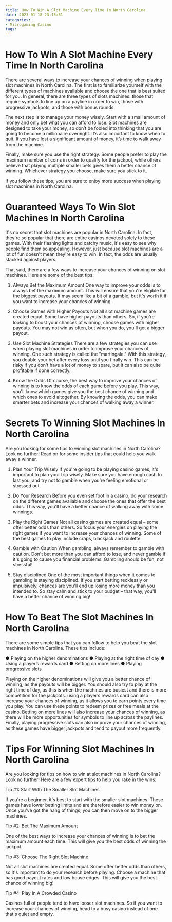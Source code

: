 ```yaml
---
title: How To Win A Slot Machine Every Time In North Carolina 
date: 2023-01-18 23:15:31
categories:
- Microgaming Casino
tags:
---
```



#  How To Win A Slot Machine Every Time In North Carolina 

There are several ways to increase your chances of winning when playing slot machines in North Carolina. The first is to familiarize yourself with the different types of machines available and choose the one that is best suited for you. In general, there are three types of slots machines: those that require symbols to line up on a payline in order to win, those with progressive jackpots, and those with bonus rounds.

The next step is to manage your money wisely. Start with a small amount of money and only bet what you can afford to lose. Slot machines are designed to take your money, so don’t be fooled into thinking that you are going to become a millionaire overnight. It’s also important to know when to quit. If you have lost a significant amount of money, it’s time to walk away from the machine.

Finally, make sure you use the right strategy. Some people prefer to play the maximum number of coins in order to qualify for the jackpot, while others believe that playing multiple smaller bets gives them a better chance of winning. Whichever strategy you choose, make sure you stick to it.

If you follow these tips, you are sure to enjoy more success when playing slot machines in North Carolina.

#  Guaranteed Ways To Win Slot Machines In North Carolina 

It's no secret that slot machines are popular in North Carolina. In fact, they're so popular that there are entire casinos devoted solely to these games. With their flashing lights and catchy music, it's easy to see why people find them so appealing. However, just because slot machines are a lot of fun doesn't mean they're easy to win. In fact, the odds are usually stacked against players.

That said, there are a few ways to increase your chances of winning on slot machines. Here are some of the best tips:

1) Always Bet the Maximum Amount
One way to improve your odds is to always bet the maximum amount. This will ensure that you're eligible for the biggest payouts. It may seem like a bit of a gamble, but it's worth it if you want to increase your chances of winning.

2) Choose Games with Higher Payouts
Not all slot machine games are created equal. Some have higher payouts than others. So, if you're looking to boost your chances of winning, choose games with higher payouts. You may not win as often, but when you do, you'll get a bigger payout.

3) Use Slot Machine Strategies
There are a few strategies you can use when playing slot machines in order to improve your chances of winning. One such strategy is called the "martingale." With this strategy, you double your bet after every loss until you finally win. This can be risky if you don't have a lot of money to spare, but it can also be quite profitable if done correctly.

4) Know the Odds 
Of course, the best way to improve your chances of winning is to know the odds of each game before you play. This way, you'll know which games give you the best chance of winning and which ones to avoid altogether. By knowing the odds, you can make smarter bets and increase your chances of walking away a winner.

#  Secrets To Winning Slot Machines In North Carolina 

Are you looking for some tips to winning slot machines in North Carolina? Look no further! Read on for some insider tips that could help you walk away a winner.

1. Plan Your Trip Wisely 
If you're going to be playing casino games, it's important to plan your trip wisely. Make sure you have enough cash to last you, and try not to gamble when you're feeling emotional or stressed out.

2. Do Your Research 
Before you even set foot in a casino, do your research on the different games available and choose the ones that offer the best odds. This way, you'll have a better chance of walking away with some winnings.

3. Play the Right Games 
Not all casino games are created equal – some offer better odds than others. So focus your energies on playing the right games if you want to increase your chances of winning. Some of the best games to play include craps, blackjack and roulette.

4. Gamble with Caution 
When gambling, always remember to gamble with caution. Don't bet more than you can afford to lose, and never gamble if it's going to cause you financial problems. Gambling should be fun, not stressful!

5. Stay disciplined 
One of the most important things when it comes to gambling is staying disciplined. If you start betting recklessly or impulsively, chances are you'll end up losing more money than you intended to. So stay calm and stick to your budget – that way, you'll have a better chance of winning big!

#  How To Beat The Slot Machines In North Carolina 

There are some simple tips that you can follow to help you beat the slot machines in North Carolina. These tips include:

● Playing on the higher denominations
● Playing at the right time of day
● Using a player’s rewards card
● Betting on more lines
● Playing progressive slots

Playing on the higher denominations will give you a better chance of winning, as the payouts will be bigger. You should also try to play at the right time of day, as this is when the machines are busiest and there is more competition for the jackpots. using a player’s rewards card can also increase your chances of winning, as it allows you to earn points every time you play. You can use these points to redeem prizes or free meals at the casino. Betting on more lines will also increase your chances of winning, as there will be more opportunities for symbols to line up across the paylines. Finally, playing progressive slots can also improve your chances of winning, as these games have bigger jackpots and tend to payout more frequently.

#  Tips For Winning Slot Machines In North Carolina

Are you looking for tips on how to win at slot machines in North Carolina? Look no further! Here are a few expert tips to help you rake in the wins:

Tip #1: Start With The Smaller Slot Machines

If you're a beginner, it's best to start with the smaller slot machines. These games have lower betting limits and are therefore easier to win money on. Once you've got the hang of things, you can then move on to the bigger machines.

Tip #2: Bet The Maximum Amount

One of the best ways to increase your chances of winning is to bet the maximum amount each time. This will give you the best odds of winning the jackpot.

Tip #3: Choose The Right Slot Machine

Not all slot machines are created equal. Some offer better odds than others, so it's important to do your research before playing. Choose a machine that has good payout rates and low house edges. This will give you the best chance of winning big!

Tip #4: Play In A Crowded Casino

Casinos full of people tend to have looser slot machines. So if you want to increase your chances of winning, head to a busy casino instead of one that's quiet and empty.